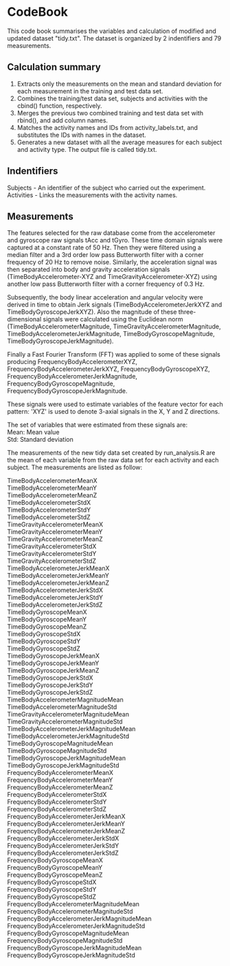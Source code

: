 CodeBook
================

This code book summarises the variables and calculation of modified and updated dataset "tidy.txt". The dataset is organized by 2 indentifiers and 79 measurements.

Calculation summary
-------------------

1.  Extracts only the measurements on the mean and standard deviation for each measurement in the training and test data set.
2.  Combines the training/test data set, subjects and activities with the cbind() function, respectively.
3.  Merges the previous two combined training and test data set with rbind(), and add column names.
4.  Matches the activity names and IDs from activity\_labels.txt, and substitutes the IDs with names in the dataset.
5.  Generates a new dataset with all the average measures for each subject and activity type. The output file is called tidy.txt.

Indentifiers
------------

Subjects - An identifier of the subject who carried out the experiment.<br> Activities - Links the measurements with the activity names.

Measurements
------------

The features selected for the raw database come from the accelerometer and gyroscope raw signals tAcc and tGyro. These time domain signals were captured at a constant rate of 50 Hz. Then they were filtered using a median filter and a 3rd order low pass Butterworth filter with a corner frequency of 20 Hz to remove noise. Similarly, the acceleration signal was then separated into body and gravity acceleration signals (TimeBodyAccelerometer-XYZ and TimeGravityAccelerometer-XYZ) using another low pass Butterworth filter with a corner frequency of 0.3 Hz. <br>

Subsequently, the body linear acceleration and angular velocity were derived in time to obtain Jerk signals (TimeBodyAccelerometerJerkXYZ and TimeBodyGyroscopeJerkXYZ). Also the magnitude of these three-dimensional signals were calculated using the Euclidean norm (TimeBodyAccelerometerMagnitude, TimeGravityAccelerometerMagnitude, TimeBodyAccelerometerJerkMagnitude, TimeBodyGyroscopeMagnitude, TimeBodyGyroscopeJerkMagnitude). <br>

Finally a Fast Fourier Transform (FFT) was applied to some of these signals producing FrequencyBodyAccelerometerXYZ, FrequencyBodyAccelerometerJerkXYZ, FrequencyBodyGyroscopeXYZ, FrequencyBodyAccelerometerJerkMagnitude, FrequencyBodyGyroscopeMagnitude, FrequencyBodyGyroscopeJerkMagnitude. <br>

These signals were used to estimate variables of the feature vector for each pattern:
'XYZ' is used to denote 3-axial signals in the X, Y and Z directions. <br>

The set of variables that were estimated from these signals are: <br> Mean: Mean value<br> Std: Standard deviation <br>

The measurements of the new tidy data set created by run_analysis.R are the mean of each variable from the raw data set for each activity and each subject. The measurements are listed as follow:<br>

TimeBodyAccelerometerMeanX<br> TimeBodyAccelerometerMeanY<br> TimeBodyAccelerometerMeanZ<br> TimeBodyAccelerometerStdX<br> TimeBodyAccelerometerStdY<br> TimeBodyAccelerometerStdZ<br> TimeGravityAccelerometerMeanX<br> TimeGravityAccelerometerMeanY<br> TimeGravityAccelerometerMeanZ<br> TimeGravityAccelerometerStdX<br> TimeGravityAccelerometerStdY<br> TimeGravityAccelerometerStdZ<br> TimeBodyAccelerometerJerkMeanX<br> TimeBodyAccelerometerJerkMeanY<br> TimeBodyAccelerometerJerkMeanZ<br> TimeBodyAccelerometerJerkStdX<br> TimeBodyAccelerometerJerkStdY<br> TimeBodyAccelerometerJerkStdZ<br> TimeBodyGyroscopeMeanX<br> TimeBodyGyroscopeMeanY<br> TimeBodyGyroscopeMeanZ<br> TimeBodyGyroscopeStdX<br> TimeBodyGyroscopeStdY<br> TimeBodyGyroscopeStdZ<br> TimeBodyGyroscopeJerkMeanX<br> TimeBodyGyroscopeJerkMeanY<br> TimeBodyGyroscopeJerkMeanZ<br> TimeBodyGyroscopeJerkStdX<br> TimeBodyGyroscopeJerkStdY<br> TimeBodyGyroscopeJerkStdZ<br> TimeBodyAccelerometerMagnitudeMean<br> TimeBodyAccelerometerMagnitudeStd<br> TimeGravityAccelerometerMagnitudeMean<br> TimeGravityAccelerometerMagnitudeStd<br> TimeBodyAccelerometerJerkMagnitudeMean<br> TimeBodyAccelerometerJerkMagnitudeStd<br> TimeBodyGyroscopeMagnitudeMean<br> TimeBodyGyroscopeMagnitudeStd<br> TimeBodyGyroscopeJerkMagnitudeMean<br> TimeBodyGyroscopeJerkMagnitudeStd<br> FrequencyBodyAccelerometerMeanX<br> FrequencyBodyAccelerometerMeanY<br> FrequencyBodyAccelerometerMeanZ<br> FrequencyBodyAccelerometerStdX<br> FrequencyBodyAccelerometerStdY<br> FrequencyBodyAccelerometerStdZ<br> FrequencyBodyAccelerometerJerkMeanX<br> FrequencyBodyAccelerometerJerkMeanY<br> FrequencyBodyAccelerometerJerkMeanZ<br> FrequencyBodyAccelerometerJerkStdX<br> FrequencyBodyAccelerometerJerkStdY<br> FrequencyBodyAccelerometerJerkStdZ<br> FrequencyBodyGyroscopeMeanX<br> FrequencyBodyGyroscopeMeanY<br> FrequencyBodyGyroscopeMeanZ<br> FrequencyBodyGyroscopeStdX<br> FrequencyBodyGyroscopeStdY<br> FrequencyBodyGyroscopeStdZ<br> FrequencyBodyAccelerometerMagnitudeMean<br> FrequencyBodyAccelerometerMagnitudeStd<br> FrequencyBodyAccelerometerJerkMagnitudeMean<br> FrequencyBodyAccelerometerJerkMagnitudeStd<br> FrequencyBodyGyroscopeMagnitudeMean<br> FrequencyBodyGyroscopeMagnitudeStd<br> FrequencyBodyGyroscopeJerkMagnitudeMean<br> FrequencyBodyGyroscopeJerkMagnitudeStd<br>
